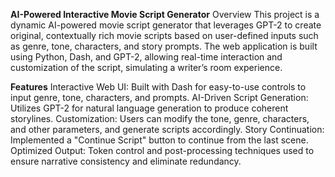 **AI-Powered Interactive Movie Script Generator**
Overview
This project is a dynamic AI-powered movie script generator that leverages GPT-2 to create original, contextually rich movie scripts based on user-defined inputs such as genre, tone, characters, and story prompts. The web application is built using Python, Dash, and GPT-2, allowing real-time interaction and customization of the script, simulating a writer’s room experience.

**Features**
Interactive Web UI: Built with Dash for easy-to-use controls to input genre, tone, characters, and prompts.
AI-Driven Script Generation: Utilizes GPT-2 for natural language generation to produce coherent storylines.
Customization: Users can modify the tone, genre, characters, and other parameters, and generate scripts accordingly.
Story Continuation: Implemented a "Continue Script" button to continue from the last scene.
Optimized Output: Token control and post-processing techniques used to ensure narrative consistency and eliminate redundancy.
